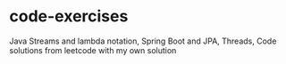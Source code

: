 # code-exercises
Java Streams and lambda notation, Spring Boot and JPA, Threads, Code solutions from leetcode with my own solution
